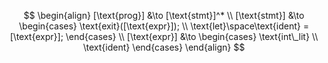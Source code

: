 $$
\begin{align}
[\text{prog}] &\to [\text{stmt}]^* \\
[\text{stmt}] &\to
\begin{cases}
    \text{exit}([\text{expr}]); \\
    \text{let}\space\text{ident} = [\text{expr}];
\end{cases}
\\
[\text{expr}] &\to
\begin{cases}
    \text{int\_lit} \\
    \text{ident}
\end{cases}
\end{align}
$$
